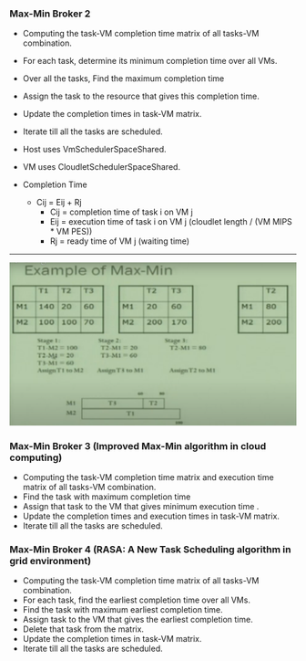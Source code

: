 
### Max-Min Broker 2

* Computing the task-VM completion time matrix of all tasks-VM combination.
* For each task, determine its minimum completion time over all VMs.
* Over all the tasks, Find the maximum completion time
* Assign the task to the resource that gives this completion time.
* Update the completion times in task-VM matrix.
* Iterate till all the tasks are scheduled.
* Host uses VmSchedulerSpaceShared.
* VM uses CloudletSchedulerSpaceShared.

* Completion Time
  * Cij = Eij + Rj
    * Cij = completion time of task i on VM j 
    * Eij = execution time of task i on VM j (cloudlet length / (VM MIPS * VM PES))
    * Rj = ready time of VM j (waiting time)

-------------------------------------------------------------------------------------------

![alt text](https://github.com/abhijithremesh/SchedulingHeuristics/blob/main/images/MAX-MIN%20example.PNG)


### Max-Min Broker 3 (Improved Max-Min algorithm in cloud computing)

* Computing the task-VM completion time matrix and execution time matrix of all tasks-VM combination.
* Find the task with maximum completion time
* Assign that task to the VM that gives minimum execution time .
* Update the completion times  and execution times in task-VM matrix.
* Iterate till all the tasks are scheduled.

### Max-Min Broker 4 (RASA: A New Task Scheduling algorithm in grid environment)

* Computing the task-VM completion time matrix of all tasks-VM combination.
* For each task, find the earliest completion time over all VMs.
* Find the task with maximum earliest completion time.
* Assign task to the VM that gives the earliest completion time.
* Delete that task from the matrix.
* Update the completion times in task-VM matrix.
* Iterate till all the tasks are scheduled.
